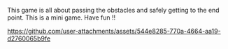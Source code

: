 This game is all about passing the obstacles and safely getting to the end point. This is a mini game. Have fun !!



https://github.com/user-attachments/assets/544e8285-770a-4664-aa19-d2760065b9fe



